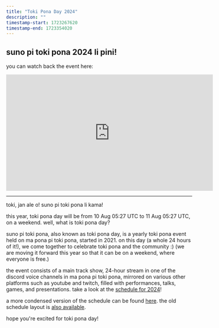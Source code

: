 ```yaml
---
title: "Toki Pona Day 2024"
description: ""
timestamp-start: 1723267620
timestamp-end: 1723354020
---
```


## suno pi toki pona 2024 li pini!

you can watch back the event here:

<iframe width="560" height="315" src="https://www.youtube.com/embed/videoseries?list=PLjOmpMyMxd8SrubgbRcfuUxOpmToxq5Go" title="YouTube video player" frameborder="0" allow="accelerometer; autoplay; clipboard-write; encrypted-media; gyroscope; picture-in-picture; web-share" referrerpolicy="strict-origin-when-cross-origin" allowfullscreen></iframe>

***

toki, jan ale o! suno pi toki pona li kama!

this year, toki pona day will be from <span class="date" data-value="1723267620">10 Aug 05:27 UTC</span> to <span class="date" data-value="1723354020">11 Aug 05:27 UTC</span>, on a weekend. well, what is toki pona day?

suno pi toki pona, also known as toki pona day, is a yearly toki pona event held on ma pona pi toki pona, started in 2021. on this day (a whole 24 hours of it!), we come together to celebrate toki pona and the community :) (we are moving it forward this year so that it can be on a weekend, where everyone is free.)

the event consists of a main track show,  24-hour stream in one of the discord voice channels in ma pona pi toki pona, mirrored on various other platforms such as youtube and twitch, filled with performances, talks, games, and presentations. take a look at the [schedule for 2024](https://suno.pona.la/2024/ale/en/)!

a more condensed version of the schedule can be found <a href="https://suno.pona.la/assets/schedule/2024.png">here</a>. the old schedule layout is [also available](https://suno.pona.la/2024/tenpo/).

hope you're excited for toki pona day!
